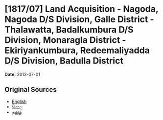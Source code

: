 # [1817/07] Land Acquisition -  Nagoda, Nagoda D/S Division, Galle District - Thalawatta, Badalkumbura D/S Division, Monaragla District - Ekiriyankumbura, Redeemaliyadda D/S Division, Badulla District

**Date:** 2013-07-01

## Original Sources

- [English](https://documents.gov.lk/view/extra-gazettes/2013/7/1817-07_E.pdf)
- [සිංහල](https://documents.gov.lk/view/extra-gazettes/2013/7/1817-07_S.pdf)
- [தமிழ்](https://documents.gov.lk/view/extra-gazettes/2013/7/1817-07_T.pdf)
